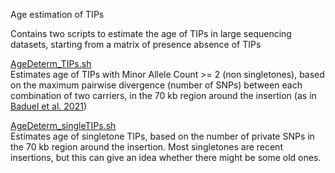 Age estimation of TIPs

Contains two scripts to estimate the age of TIPs in large sequencing datasets, starting from a matrix of presence absence of TIPs

[AgeDeterm_TIPs.sh](https://github.com/acontrerasg/Tarvense_transposon_dynamics/blob/main/TIPs_age/AgeDeterm_TIPs.sh) <br/>
Estimates age of TIPs with Minor Allele Count >= 2 (non singletones), based on the maximum pairwise divergence (number of SNPs) between each combination of two carriers, in the 70 kb region around the insertion (as in [Baduel et al. 2021](https://genomebiology.biomedcentral.com/articles/10.1186/s13059-021-02348-5))


[AgeDeterm_singleTIPs.sh](https://github.com/acontrerasg/Tarvense_transposon_dynamics/blob/main/TIPs_age/AgeDeterm_singleTIPs.sh) <br/>
Estimates age of singletone TIPs, based on the number of private SNPs in the 70 kb region around the insertion. Most singletones are recent insertions, but this can give an idea whether there might be some old ones.

